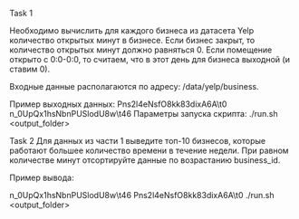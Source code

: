 Task 1

Необходимо вычислить для каждого бизнеса из датасета Yelp количество открытых минут в бизнесе. Если бизнес закрыт, то количество открытых минут должно равняться 0. Если помещение открыто с 0:0-0:0, то считаем, что в этот день для бизнеса выходной (и ставим 0).

Входные данные располагаются по адресу: /data/yelp/business.

Пример выходных данных:
Pns2l4eNsfO8kk83dixA6A\t0
n_0UpQx1hsNbnPUSlodU8w\t46
Параметры запуска скрипта:
./run.sh <output_folder>


Task 2
Для данных из части 1 выведите топ-10 бизнесов, которые работают большее количество времени в течение недели. При равном количестве минут отсортируйте данные по возрастанию business_id.

Пример вывода:

n_0UpQx1hsNbnPUSlodU8w\t46
Pns2l4eNsfO8kk83dixA6A\t0
./run.sh <output_folder>